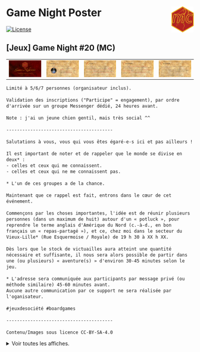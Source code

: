 Game Night Poster
<img src="https://raw.githubusercontent.com/mcanouil/hex-stickers/main/SVG/mcsb.svg" align="right" width="60" />
================

<!-- README.md is generated from README.Rmd. Please edit that file -->
<!-- badges: start -->

[![License](https://img.shields.io/github/license/mcanouil/game-night.png)](LICENSE)
<!-- badges: end -->

## \[Jeux\] Game Night \#20 (MC)

<table>
<tr>
<td>
<img alt="Poster for posters/2022-07-29 game night" src="posters/2022-07-29.png" />
</td>
<td>
<img alt="Poster for contents/contents-01 game night" src="contents/contents-01.png" />
</td>
<td>
<img alt="Poster for contents/contents-02 game night" src="contents/contents-02.png" />
</td>
<td>
<img alt="Poster for contents/contents-03 game night" src="contents/contents-03.png" />
</td>
<td>
<img alt="Poster for contents/contents-04 game night" src="contents/contents-04.png" />
</td>
</tr>
</table>

    Limité à 5/6/7 personnes (organisateur inclus).

    Validation des inscriptions ("Participe" = engagement), par ordre d'arrivée sur un groupe Messenger dédié, 24 heures avant.

    Note : j'ai un jeune chien gentil, mais très social ^^

    ----------------------------------------

    Salutations à vous, vous qui vous êtes égaré-e-s ici et pas ailleurs !

    Il est important de noter et de rappeler que le monde se divise en deux* :
    - celles et ceux qui me connaissent.
    - celles et ceux qui ne me connaissent pas.

    * L'un de ces groupes a de la chance.

    Maintenant que ce rappel est fait, entrons dans le cœur de cet événement.

    Commençons par les choses importantes, l'idée est de réunir plusieurs personnes (dans un maximum de huit) autour d'un « potluck », pour reprendre le terme anglais d'Amérique du Nord (c.-à-d., en bon français un « repas-partagé »), et ce, chez moi dans le secteur du Vieux-Lille* (Rue Esquermoise / Royale) de 19 h 30 à XX h XX.

    Dès lors que le stock de victuailles aura atteint une quantité nécessaire et suffisante, il nous sera alors possible de partir dans une (ou plusieurs) « aventure(s) » d'environ 30-45 minutes selon le jeu.

    * L'adresse sera communiquée aux participants par message privé (ou méthode similaire) 45-60 minutes avant.
    Aucune autre communication par ce support ne sera réalisée par l'oganisateur.

    #jeuxdesociété #boardgames

    ----------------------------------------

    Contenu/Images sous licence CC-BY-SA-4.0

<details>
<summary>
Voir toutes les affiches.
</summary>
<table>
<tr>
<td>
<img alt="Poster for posters/2022-07-29 game night" src="posters/2022-07-29.png" />
</td>
<td>
<img alt="Poster for posters/2022-07-15 game night" src="posters/2022-07-15.png" />
</td>
<td>
<img alt="Poster for posters/2022-06-03 game night" src="posters/2022-06-03.png" />
</td>
<td>
<img alt="Poster for posters/2022-05-20 game night" src="posters/2022-05-20.png" />
</td>
</tr>
<tr>
<td>
<img alt="Poster for posters/2022-05-13 game night" src="posters/2022-05-13.png" />
</td>
<td>
<img alt="Poster for posters/2022-04-22 game night" src="posters/2022-04-22.png" />
</td>
<td>
<img alt="Poster for posters/2022-04-15 game night" src="posters/2022-04-15.png" />
</td>
<td>
<img alt="Poster for posters/2022-03-25 game night" src="posters/2022-03-25.png" />
</td>
</tr>
<tr>
<td>
<img alt="Poster for posters/2022-03-11 game night" src="posters/2022-03-11.png" />
</td>
<td>
<img alt="Poster for posters/2022-02-18 game night" src="posters/2022-02-18.png" />
</td>
<td>
<img alt="Poster for posters/2022-02-04 game night" src="posters/2022-02-04.png" />
</td>
<td>
<img alt="Poster for posters/2022-01-21 game night" src="posters/2022-01-21.png" />
</td>
</tr>
<tr>
<td>
<img alt="Poster for posters/2021-11-12 game night" src="posters/2021-11-12.png" />
</td>
<td>
<img alt="Poster for posters/2021-11-05 game night" src="posters/2021-11-05.png" />
</td>
<td>
<img alt="Poster for posters/2021-10-16 game night" src="posters/2021-10-16.png" />
</td>
<td>
<img alt="Poster for posters/2021-09-24 game night" src="posters/2021-09-24.png" />
</td>
</tr>
<tr>
<td>
<img alt="Poster for posters/2021-09-17 game night" src="posters/2021-09-17.png" />
</td>
<td>
<img alt="Poster for posters/2021-09-10 game night" src="posters/2021-09-10.png" />
</td>
<td>
<img alt="Poster for posters/2021-08-27 game night" src="posters/2021-08-27.png" />
</td>
<td>
<img alt="Poster for posters/2021-08-06 game night" src="posters/2021-08-06.png" />
</td>
</tr>
</table>
</details>
